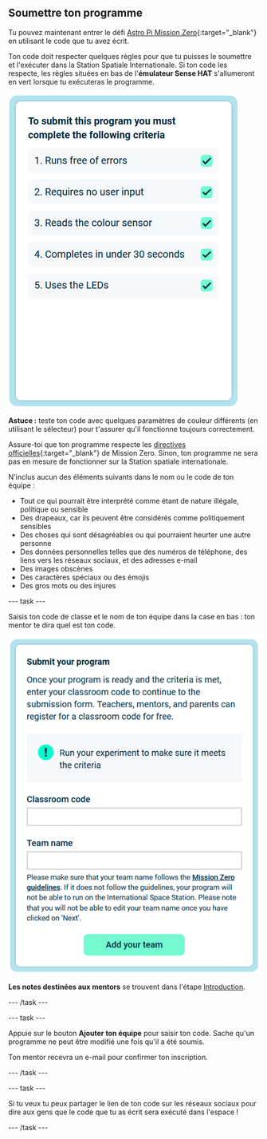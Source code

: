 ## Soumettre ton programme

Tu pouvez maintenant entrer le défi [Astro Pi Mission Zero](https://astro-pi.org/mission-zero){:target="_blank"} en utilisant le code que tu avez écrit.

Ton code doit respecter quelques règles pour que tu puisses le soumettre et l'exécuter dans la Station Spatiale Internationale. Si ton code les respecte, les règles situées en bas de l'**émulateur Sense HAT** s'allumeront en vert lorsque tu exécuteras le programme.

![La page de Mission Zero montrant les contrôles de critères pour l'inscription.](images/rules.png)

**Astuce :** teste ton code avec quelques paramètres de couleur différents (en utilisant le sélecteur) pour t'assurer qu'il fonctionne toujours correctement.

Assure-toi que ton programme respecte les [directives officielles](https://astro-pi.org/mission-zero/guidelines){:target="_blank"} de Mission Zero. Sinon, ton programme ne sera pas en mesure de fonctionner sur la Station spatiale internationale.

N'inclus aucun des éléments suivants dans le nom ou le code de ton équipe :

+ Tout ce qui pourrait être interprété comme étant de nature illégale, politique ou sensible
+ Des drapeaux, car ils peuvent être considérés comme politiquement sensibles
+ Des choses qui sont désagréables ou qui pourraient heurter une autre personne
+ Des données personnelles telles que des numéros de téléphone, des liens vers les réseaux sociaux, et des adresses e-mail
+ Des images obscènes
+ Des caractères spéciaux ou des émojis
+ Des gros mots ou des injures

--- task ---

Saisis ton code de classe et le nom de ton équipe dans la case en bas : ton mentor te dira quel est ton code.

![Formulaire de soumission du code de classe et du nom de l'équipe](images/submission.png)

**Les notes destinées aux mentors** se trouvent dans l'étape [Introduction](https://projects.raspberrypi.org/en/projects/astro-pi-mission-zero/0).

--- /task ---

--- task ---

Appuie sur le bouton **Ajouter ton équipe** pour saisir ton code. Sache qu'un programme ne peut être modifié une fois qu'il a été soumis.

Ton mentor recevra un e-mail pour confirmer ton inscription.

--- /task ---

--- task ---

Si tu veux tu peux partager le lien de ton code sur les réseaux sociaux pour dire aux gens que le code que tu as écrit sera exécuté dans l'espace !

--- /task ---
